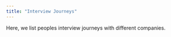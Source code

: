 ```yaml
---
title: "Interview Journeys"
---
```


Here, we list peoples interview journeys with different companies.
